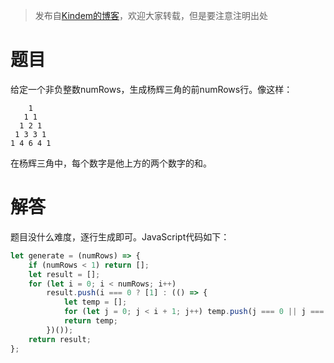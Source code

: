 > 发布自[Kindem的博客](http://www.kindemh.cn/)，欢迎大家转载，但是要注意注明出处

# 题目
给定一个非负整数numRows，生成杨辉三角的前numRows行。像这样：

```
    1
   1 1
  1 2 1
 1 3 3 1
1 4 6 4 1
```
在杨辉三角中，每个数字是他上方的两个数字的和。

# 解答
题目没什么难度，逐行生成即可。JavaScript代码如下：

```javascript
let generate = (numRows) => {
    if (numRows < 1) return [];
    let result = [];
    for (let i = 0; i < numRows; i++)
        result.push(i === 0 ? [1] : (() => {
            let temp = [];
            for (let j = 0; j < i + 1; j++) temp.push(j === 0 || j === i ? 1 : result[i - 1][j - 1] + result[i - 1][j]);
            return temp;
        })());
    return result;
};
```
